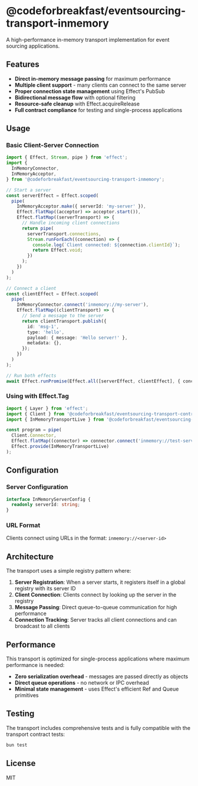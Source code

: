 # @codeforbreakfast/eventsourcing-transport-inmemory

A high-performance in-memory transport implementation for event sourcing applications.

## Features

- **Direct in-memory message passing** for maximum performance
- **Multiple client support** - many clients can connect to the same server
- **Proper connection state management** using Effect's PubSub
- **Bidirectional message flow** with optional filtering
- **Resource-safe cleanup** with Effect.acquireRelease
- **Full contract compliance** for testing and single-process applications

## Usage

### Basic Client-Server Connection

```typescript
import { Effect, Stream, pipe } from 'effect';
import {
  InMemoryConnector,
  InMemoryAcceptor,
} from '@codeforbreakfast/eventsourcing-transport-inmemory';

// Start a server
const serverEffect = Effect.scoped(
  pipe(
    InMemoryAcceptor.make({ serverId: 'my-server' }),
    Effect.flatMap((acceptor) => acceptor.start()),
    Effect.flatMap((serverTransport) => {
      // Handle incoming client connections
      return pipe(
        serverTransport.connections,
        Stream.runForEach((connection) => {
          console.log(`Client connected: ${connection.clientId}`);
          return Effect.void;
        })
      );
    })
  )
);

// Connect a client
const clientEffect = Effect.scoped(
  pipe(
    InMemoryConnector.connect('inmemory://my-server'),
    Effect.flatMap((clientTransport) => {
      // Send a message to the server
      return clientTransport.publish({
        id: 'msg-1',
        type: 'hello',
        payload: { message: 'Hello server!' },
        metadata: {},
      });
    })
  )
);

// Run both effects
await Effect.runPromise(Effect.all([serverEffect, clientEffect], { concurrency: 2 }));
```

### Using with Effect.Tag

```typescript
import { Layer } from 'effect';
import { Client } from '@codeforbreakfast/eventsourcing-transport-contracts';
import { InMemoryTransportLive } from '@codeforbreakfast/eventsourcing-transport-inmemory';

const program = pipe(
  Client.Connector,
  Effect.flatMap((connector) => connector.connect('inmemory://test-server')),
  Effect.provide(InMemoryTransportLive)
);
```

## Configuration

### Server Configuration

```typescript
interface InMemoryServerConfig {
  readonly serverId: string;
}
```

### URL Format

Clients connect using URLs in the format: `inmemory://<server-id>`

## Architecture

The transport uses a simple registry pattern where:

1. **Server Registration**: When a server starts, it registers itself in a global registry with its server ID
2. **Client Connection**: Clients connect by looking up the server in the registry
3. **Message Passing**: Direct queue-to-queue communication for high performance
4. **Connection Tracking**: Server tracks all client connections and can broadcast to all clients

## Performance

This transport is optimized for single-process applications where maximum performance is needed:

- **Zero serialization overhead** - messages are passed directly as objects
- **Direct queue operations** - no network or IPC overhead
- **Minimal state management** - uses Effect's efficient Ref and Queue primitives

## Testing

The transport includes comprehensive tests and is fully compatible with the transport contract tests:

```bash
bun test
```

## License

MIT
